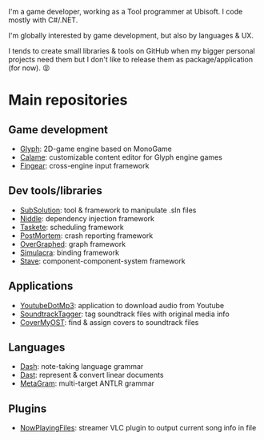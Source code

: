 I'm a game developer, working as a Tool programmer at Ubisoft. I code mostly with C#/.NET.

I'm globally interested by game development, but also by languages & UX.

I tends to create small libraries & tools on GitHub when my bigger personal projects need them but I don't like to release them as package/application (for now). :stuck_out_tongue_closed_eyes:

# Main repositories

## Game development

- [Glyph](https://github.com/ReMinoer/Glyph): 2D-game engine based on MonoGame
- [Calame](https://github.com/ReMinoer/Calame): customizable content editor for Glyph engine games
- [Fingear](https://github.com/ReMinoer/Fingear): cross-engine input framework

## Dev tools/libraries

- [SubSolution](https://github.com/ReMinoer/SubSolution): tool & framework to manipulate .sln files
- [Niddle](https://github.com/ReMinoer/Niddle): dependency injection framework
- [Taskete](https://github.com/ReMinoer/Taskete): scheduling framework
- [PostMortem](https://github.com/ReMinoer/PostMortem): crash reporting framework
- [OverGraphed](https://github.com/ReMinoer/OverGraphed): graph framework
- [Simulacra](https://github.com/ReMinoer/Simulacra): binding framework
- [Stave](https://github.com/ReMinoer/Stave): component-component-system framework

## Applications

- [YoutubeDotMp3](https://github.com/ReMinoer/YoutubeDotMp3): application to download audio from Youtube
- [SoundtrackTagger](https://github.com/ReMinoer/SoundtrackTagger): tag soundtrack files with original media info
- [CoverMyOST](https://github.com/ReMinoer/CoverMyOST): find & assign covers to soundtrack files

## Languages

- [Dash](https://github.com/ReMinoer/Dash): note-taking language grammar
- [Dast](https://github.com/ReMinoer/Dast): represent & convert linear documents
- [MetaGram](https://github.com/ReMinoer/MetaGram): multi-target ANTLR grammar

## Plugins

- [NowPlayingFiles](https://github.com/ReMinoer/NowPlayingFiles): streamer VLC plugin to output current song info in file
